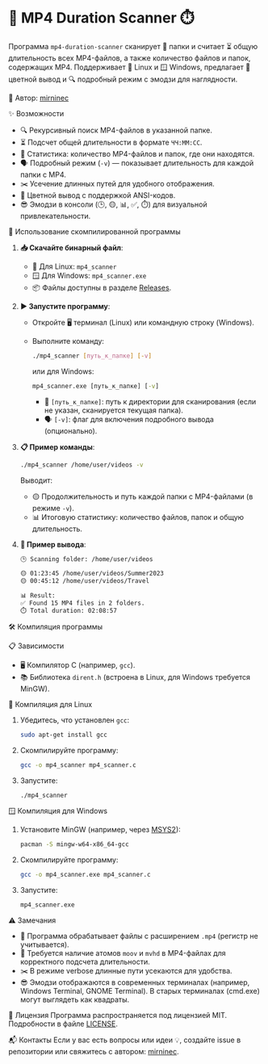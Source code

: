 # 📼 MP4 Duration Scanner ⏱️

Программа `mp4-duration-scanner` сканирует 📂 папки и считает ⏳ общую длительность всех MP4-файлов, а также количество файлов и папок, содержащих MP4. Поддерживает 🐧 Linux и 🪟 Windows, предлагает 🎨 цветной вывод и 🔍 подробный режим с эмодзи для наглядности.

🔗 Автор: [mirninec](https://github.com/mirninec)

✨ Возможности

- 🔍 Рекурсивный поиск MP4-файлов в указанной папке.
- ⏳ Подсчет общей длительности в формате `ЧЧ:ММ:СС`.
- 📂 Статистика: количество MP4-файлов и папок, где они находятся.
- 🗣️ Подробный режим (`-v`) — показывает длительность для каждой папки с MP4.
- ✂️ Усечение длинных путей для удобного отображения.
- 🎨 Цветной вывод с поддержкой ANSI-кодов.
- 😎 Эмодзи в консоли (🕒, 🟡, 📊, ✅, ⏱️) для визуальной привлекательности.

🚀 Использование скомпилированной программы

1. **📥 Скачайте бинарный файл**:
   - 🐧 Для Linux: `mp4_scanner`
   - 🪟 Для Windows: `mp4_scanner.exe`
   - 📦 Файлы доступны в разделе [Releases](https://github.com/mirninec/mp4-duration-scanner/releases).

2. **▶️ Запустите программу**:
   - Откройте 🖥️ терминал (Linux) или командную строку (Windows).
   - Выполните команду:
  
     ```bash
     ./mp4_scanner [путь_к_папке] [-v]
     ```

     или для Windows:

     ```cmd
     mp4_scanner.exe [путь_к_папке] [-v]
     ```

     - 📍 `[путь_к_папке]`: путь к директории для сканирования (если не указан, сканируется текущая папка).
     - 🗣️ `[-v]`: флаг для включения подробного вывода (опционально).

3. **📋 Пример команды**:

   ```bash
   ./mp4_scanner /home/user/videos -v
   ```

   Выводит:
   - 🟡 Продолжительность и путь каждой папки с MP4-файлами (в режиме `-v`).
   - 📊 Итоговую статистику: количество файлов, папок и общую длительность.

4. **📄 Пример вывода**:

   ```bash
   🕒 Scanning folder: /home/user/videos

   🟡 01:23:45 /home/user/videos/Summer2023
   🟡 00:45:12 /home/user/videos/Travel

   📊 Result:
   ✅ Found 15 MP4 files in 2 folders.
   ⏱️ Total duration: 02:08:57
   ```

🛠️ Компиляция программы

📋 Зависимости

- 🖥️ Компилятор C (например, `gcc`).
- 📚 Библиотека `dirent.h` (встроена в Linux, для Windows требуется MinGW).

🐧 Компиляция для Linux

1. Убедитесь, что установлен `gcc`:

   ```bash
   sudo apt-get install gcc
   ```

2. Скомпилируйте программу:

   ```bash
   gcc -o mp4_scanner mp4_scanner.c
   ```

3. Запустите:

   ```bash
   ./mp4_scanner
   ```

🪟 Компиляция для Windows

1. Установите MinGW (например, через [MSYS2](https://www.msys2.org/)):

   ```bash
   pacman -S mingw-w64-x86_64-gcc
   ```

2. Скомпилируйте программу:

   ```bash
   gcc -o mp4_scanner.exe mp4_scanner.c
   ```

3. Запустите:

   ```cmd
   mp4_scanner.exe
   ```

⚠️ Замечания

- 🎥 Программа обрабатывает файлы с расширением `.mp4` (регистр не учитывается).
- 📑 Требуется наличие атомов `moov` и `mvhd` в MP4-файлах для корректного подсчета длительности.
- ✂️ В режиме verbose длинные пути усекаются для удобства.
- 😎 Эмодзи отображаются в современных терминалах (например, Windows Terminal, GNOME Terminal). В старых терминалах (cmd.exe) могут выглядеть как квадраты.

📜 Лицензия
Программа распространяется под лицензией MIT. Подробности в файле [LICENSE](LICENSE).

📬 Контакты
Если у вас есть вопросы или идеи 💡, создайте issue в репозитории или свяжитесь с автором: [mirninec](https://github.com/mirninec).
